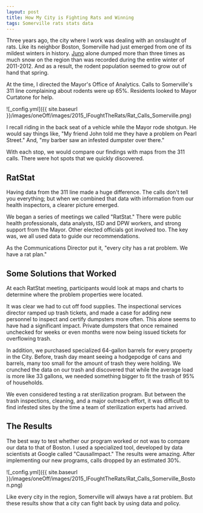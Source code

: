 ```yaml
---
layout: post
title: How My City is Fighting Rats and Winning
tags: Somerville rats stats data 
---
```


Three years ago, the city where I work was dealing with an onslaught of rats. Like its neighbor Boston, Somerville had just emerged from one of its mildest winters in history. [Juno](http://en.wikipedia.org/wiki/January_2015_North_American_blizzard) alone dumped more than three times as much snow on the region than was recorded during the entire winter of 2011-2012. And as a result, the rodent population seemed to grow out of hand that spring. 

At the time, I directed the Mayor's Office of Analytics. Calls to Somerville's 311 line complaining about rodents were up 65%. Residents looked to Mayor Curtatone for help.

![_config.yml]({{ site.baseurl }}/images/oneOff/images/2015_IFoughtTheRats/Rat_Calls_Somerville.png) 

I recall riding in the back seat of a vehicle while the Mayor rode shotgun. He would say things like, "My friend John told me they have a problem on Pearl Street." And, "my barber saw an infested dumpster over there." 

With each stop, we would compare our findings with maps from the 311 calls. There were hot spots that we quickly discovered.

## RatStat

Having data from the 311 line made a huge difference. The calls don't tell you everything; but when we combined that data with information from our health inspectors, a clearer picture emerged. 

We began a series of meetings we called "RatStat." There were public health professionals, data analysts, ISD and DPW workers, and strong support from the Mayor. Other elected officials got involved too. The key was, we all used data to guide our recommendations.

As the Communications Director put it, "every city has a rat problem. We have a rat plan."

## Some Solutions that Worked

At each RatStat meeting, participants would look at maps and charts to determine where the problem properties were located.

It was clear we had to cut off food supplies. The inspectional services director ramped up trash tickets, and made a case for adding new personnel to inspect and certify dumpsters more often. This alone seems to have had a significant impact. Private dumpsters that once remained unchecked for weeks or even months were now being issued tickets for overflowing trash. 

In addition, we purchased specialized 64-gallon barrels for every property in the City. Before, trash day meant seeing a hodgepodge of cans and barrels, many too small for the amount of trash they were holding. We crunched the data on our trash and discovered that while the average load is more like 33 gallons, we needed something bigger to fit the trash of 95% of households. 

We even considered testing a rat sterilization program. But between the trash inspections, cleaning, and a major outreach effort, it was difficult to find infested sites by the time a team of sterilization experts had arrived. 

## The Results

The best way to test whether our program worked or not was to compare our data to that of Boston. I used a specialized tool, developed by data scientists at Google called "CausalImpact." The results were amazing. After implementing our new programs, calls dropped by an estimated 30%. 

![_config.yml]({{ site.baseurl }}/images/oneOff/images/2015_IFoughtTheRats/Rat_Calls_Somerville_Boston.png) 

Like every city in the region, Somerville will always have a rat problem. But these results show that a city can fight back by using data and policy.  